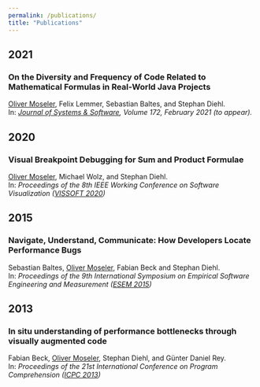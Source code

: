 ```yaml
---
permalink: /publications/
title: "Publications"
---
```


## 2021
### On the Diversity and Frequency of Code Related to Mathematical Formulas in Real-World Java Projects
<u>Oliver Moseler</u>, Felix Lemmer, Sebastian Baltes, and Stephan Diehl.<br/>
In: *[Journal of Systems & Software](https://www.sciencedirect.com/science/article/abs/pii/S0164121220302533?via%3Dihub), Volume 172, February 2021 (to appear).*

## 2020
### Visual Breakpoint Debugging for Sum and Product Formulae
<u>Oliver Moseler</u>, Michael Wolz, and Stephan Diehl.<br/>
In: *Proceedings of the 8th IEEE Working Conference on Software Visualization ([VISSOFT 2020](https://vissoft20.dcc.uchile.cl/program.html))*

## 2015
### Navigate, Understand, Communicate: How Developers Locate Performance Bugs
Sebastian Baltes, <u>Oliver Moseler</u>, Fabian Beck and Stephan Diehl.<br/>
In: *Proceedings of the 9th International Symposium on Empirical Software Engineering and Measurement ([ESEM 2015](http://esem-conferences.org/))*

## 2013
### In situ understanding of performance bottlenecks through visually augmented code
Fabian Beck, <u>Oliver Moseler</u>, Stephan Diehl, and G&uuml;nter Daniel Rey.<br/>
In: *Proceedings of the 21st International Conference on Program Comprehension ([ICPC 2013](http://old.ing.unisannio.it/icpc2013/pages/program.html))*
